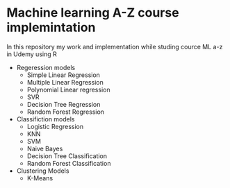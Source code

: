 # Machine learning A-Z course implemintation
In this repository my work and implementation while studing cource ML a-z in Udemy using R  
 - Regeression models
   - Simple Linear Regression
   - Multiple Linear Regression
   - Polynomial Linear regression
   - SVR
   - Decision Tree Regression
   - Random Forest Regression
 - Classifiction models
   - Logistic Regression
   - KNN
   - SVM
   - Naive Bayes
   - Decision Tree Classification
   - Random Forest Classification
 - Clustering Models
   - K-Means
